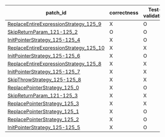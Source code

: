  | patch_id |correctness |Test-validation |NPEX-validation |
 |--- | --- | --- | --- | 
 | [ReplaceEntireExpressionStrategy_125_9](./patches/ReplaceEntireExpressionStrategy_125_9/patch.java#L126) | X | O | X | 
 | [SkipReturnParam_121-125_2](./patches/SkipReturnParam_121-125_2/patch.java#L122) | O | O | O | 
 | [InitPointerStrategy_125-125_4](./patches/InitPointerStrategy_125-125_4/patch.java#L126) | X | O | X | 
 | [ReplaceEntireExpressionStrategy_125_10](./patches/ReplaceEntireExpressionStrategy_125_10/patch.java#L126) | X | X | X | 
 | [InitPointerStrategy_125-125_6](./patches/InitPointerStrategy_125-125_6/patch.java#L126) | X | O | X | 
 | [ReplaceEntireExpressionStrategy_125_8](./patches/ReplaceEntireExpressionStrategy_125_8/patch.java#L126) | X | X | X | 
 | [InitPointerStrategy_125-125_7](./patches/InitPointerStrategy_125-125_7/patch.java#L126) | X | X | X | 
 | [SkipThrowStrategy_125-125_8](./patches/SkipThrowStrategy_125-125_8/patch.java#L126) | X | X | X | 
 | [ReplacePointerStrategy_125_0](./patches/ReplacePointerStrategy_125_0/patch.java#L126) | X | O | X | 
 | [SkipReturnParam_121-125_3](./patches/SkipReturnParam_121-125_3/patch.java#L122) | X | X | X | 
 | [ReplacePointerStrategy_125_3](./patches/ReplacePointerStrategy_125_3/patch.java#L126) | X | X | X | 
 | [ReplacePointerStrategy_125_1](./patches/ReplacePointerStrategy_125_1/patch.java#L126) | X | O | X | 
 | [ReplacePointerStrategy_125_2](./patches/ReplacePointerStrategy_125_2/patch.java#L126) | X | O | X | 
 | [InitPointerStrategy_125-125_5](./patches/InitPointerStrategy_125-125_5/patch.java#L126) | X | O | X | 
